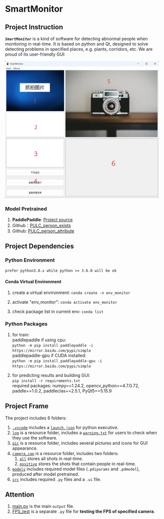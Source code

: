 # SmartMonitor

## Project Instruction

***`SmartMonitor`*** is a kind of software for detecting abnormal people when monitoring in real-time. It is based on python and Qt, designed to solve detecting problems in specified places, e.g. plants, corridors, etc. We are proud of its user-friendly GUI:  

![SmartMonitor GUI](pic\SmartMonitor_GUI.png "SmartMonitor GUI")

### Model Pretrained

1. **PaddlePaddle**: [Project source](https://aistudio.baidu.com/aistudio/projectdetail/4094475?channel=0&channelType=0&2.sUid=3098242&shared=1&ts=1679025062935 "Open-source project on Baidu PaddlePaddle")
2. Github：[PULC_person_exists](https://github.com/PaddlePaddle/PaddleClas/blob/release/2.4/docs/zh_CN/PULC/PULC_person_exists.md)  
3. Github: [PULC_person_attribute](https://github.com/PaddlePaddle/PaddleClas/blob/release/2.5/docs/zh_CN/models/PULC/PULC_person_attribute.md)

## Project Dependencies

### Python Environment

    prefer python3.8.x while python >= 3.6.0 will be ok

#### Conda Virtual Environment

1. create a virtual environment:
    `conda create -n env_monitor`

2. activate "env_monitor":
    `conda activate env_monitor`

3. check package list in current env:
    `conda list`

### Python Packages

1. for train:  
    paddlepaddle if using cpu:  
    `python -m pip install paddlepaddle -i https://mirror.baidu.com/pypi/simple`  
    paddlepaddle-gpu if CUDA installed:  
    `python -m pip install paddlepaddle-gpu -i https://mirror.baidu.com/pypi/simple`

2. for predicting results and building GUI:  
    `pip install -r requirements.txt`  
    required packages: numpy==1.24.2, opencv_python==4.7.0.72, paddle==1.0.2, paddleclas==2.5.1, PyQt5==5.15.9

## Project Frame

The project includes 6 folders:  

1. [`.vscode`](.vscode) includes a [`launch.json`](.vscode\launch.json) for python executive.
2. [`log`](log) is a resource folder, includes a [`warning.txt`](log\warning.txt) for users to check when they use the software.  
3. [`pic`](pic) is a resource folder, includes several pictures and icons for GUI appearance.  
4. [`camera_cap`](camera_cap) is a resource folder, includes two folders:  
    1. [`all`](camera_cap\all) stores all shots in real-time.
    2. [`positive`](camera_cap\positive) stores the shots that contain people in real-time.
5. [`models`](models) includes required model files (`.pdiparams` and `.pdmodel`), produced after model pretrained.  
6. [`src`](src) includes required `.py` files and a `.ui` file.

## Attention

1. [main.py](src\main.py) is the main `output` file.  
2. [FPS_test](src\FPS_test.py) is a separate `.py` file for **testing the FPS of specified camera**.  
